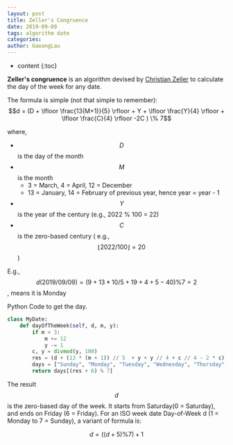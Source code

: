 ```yaml
---
layout: post
title: Zeller's Congruence
date: 2019-09-09
tags: algorithm date
categories: 
author: GaoangLau
---
```

* content
{:toc}


**Zeller's congruence** is an algorithm devised by [Christian Zeller](https://en.wikipedia.org/wiki/Christian_Zeller) to calculate the day of the week for any date. 




The formula is simple (not that simple to remember):
$$d = (D + \lfloor \frac{13(M+1)}{5} \rfloor + Y + \lfloor \frac{Y}{4} \rfloor + \lfloor \frac{C}{4} \rfloor -2C ) \% 7$$ 

where, 
* $$D$$ is the day of the month 
* $$M$$ is the month
    * 3 = March,  4 = April, 12 = December
    * 13 = January, 14 = February of previous year, hence year = year - 1
* $$Y$$ is the year of the century (e.g., 2022 % 100 = 22)
* $$C$$ is the zero-based century ( e.g., $$\lfloor 2022 / 100 \rfloor  = 20$$)

E.g., $$d(2019/09/09) = (9 + 13 * 10 / 5 + 19 + 4 + 5 - 40) \% 7 = 2 $$, means it is Monday

Python Code to get the day. 
```python
class MyDate:
    def dayOfTheWeek(self, d, m, y):
        if m < 3:
            m += 12 
            y -= 1
        c, y = divmod(y, 100)
        res = (d + (13 * (m + 1)) // 5  + y + y // 4 + c // 4 - 2 * c) % 7 
        days = ["Sunday", "Monday", "Tuesday", "Wednesday", "Thursday", "Friday", "Saturday"]
        return days[(res + 6) % 7]
```

The result $$d$$ is the zero-based day of the week. It starts from Saturday(0 = Saturday), and ends on Friday (6 = Friday). For an ISO week date Day-of-Week d (1 = Monday to 7 = Sunday), a variant of formula is:

$$d = ((d + 5) \% 7) + 1 $$



